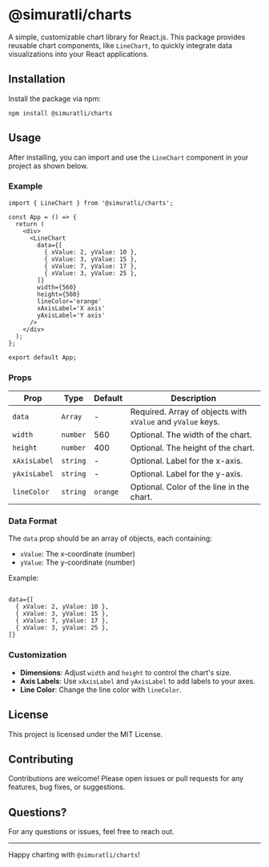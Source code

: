 # @simuratli/charts

A simple, customizable chart library for React.js. This package provides reusable chart components, like `LineChart`, to quickly integrate data visualizations into your React applications.

## Installation

Install the package via npm:

```
npm install @simuratli/charts
```

## Usage

After installing, you can import and use the `LineChart` component in your project as shown below.

### Example

```import React from 'react';
import { LineChart } from '@simuratli/charts';

const App = () => {
  return (
    <div>
      <LineChart 
        data={[
          { xValue: 2, yValue: 10 },
          { xValue: 3, yValue: 15 },
          { xValue: 7, yValue: 17 },
          { xValue: 3, yValue: 25 },
        ]}
        width={560}
        height={560}
        lineColor='orange'
        xAxisLabel='X axis'
        yAxisLabel='Y axis'
      />
    </div>
  );
};

export default App;
```

### Props

| Prop | Type | Default | Description |
| --- | --- | --- | --- |
| `data` | `Array` | \-  | Required. Array of objects with `xValue` and `yValue` keys. |
| `width` | `number` | 560 | Optional. The width of the chart. |
| `height` | `number` | 400 | Optional. The height of the chart. |
| `xAxisLabel` | `string` | \-  | Optional. Label for the x-axis. |
| `yAxisLabel` | `string` | \-  | Optional. Label for the y-axis. |
| `lineColor` | `string` | `orange` | Optional. Color of the line in the chart. |

### Data Format

The `data` prop should be an array of objects, each containing:

*   `xValue`: The x-coordinate (number)
*   `yValue`: The y-coordinate (number)

Example:

```

data={[
  { xValue: 2, yValue: 10 },
  { xValue: 3, yValue: 15 },
  { xValue: 7, yValue: 17 },
  { xValue: 3, yValue: 25 },
]}
```

### Customization

*   **Dimensions**: Adjust `width` and `height` to control the chart's size.
*   **Axis Labels**: Use `xAxisLabel` and `yAxisLabel` to add labels to your axes.
*   **Line Color**: Change the line color with `lineColor`.

## License

This project is licensed under the MIT License.

## Contributing

Contributions are welcome! Please open issues or pull requests for any features, bug fixes, or suggestions.

## Questions?

For any questions or issues, feel free to reach out.

- - -

Happy charting with `@simuratli/charts`!